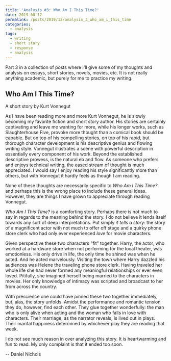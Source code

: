 ```yaml
---
title: 'Analysis #3: Who Am I This Time?'
date: 2019-08-12
permalink: /posts/2019/12/analysis_3_who_am_i_this_time
categories:
  - analysis
tags:
  - writing
  - short story
  - response
  - analysis
---
```


Part 3 in a collection of posts where I'll give some of my thoughts and analysis on essays, short stories, novels, movies, etc. It is not really anything academic, but purely for me to practice my writing.

Who Am I This Time?
-------------------
A short story by Kurt Vonnegut

As I have been reading more and more Kurt Vonnegut, he is slowly becoming my favorite fiction and short story author. His stories are certainly captivating and leave me wanting for more, while his longer works, such as Slaughterhouse Five, provoke more thought than a comical book should be capable. But on top of his compelling stories, on top of his rapid, but thorough character development is his descriptive genius and flowing writing style. Vonnegut illustrates a scene with powerful description in essentially every component of his work. Beyond the established descriptive prowess, is the natural eb and flow. As someone who prefers and enjoys technical writing, the eased stream of thought is much appreciated. I would say I enjoy reading his style significantly more than others, but with Vonnegut it hardly feels as though I am reading.

None of these thoughts are necessarily specific to _Who Am I This Time?_ and perhaps this is the wrong place to include these general ideas. However, they are things I have grown to appreciate through reading Vonnegut.

_Who Am I This Time?_ is a comforting story. Perhaps there is not much to say in regards to the meaning behind the story. I do not believe it lends itself towards any sort of deep interpretations. Put simply _it tells a story_: the story of a magnificent actor with not much to offer off stage and a quirky phone store clerk who had only ever experienced _love_ for movie characters. 

Given perspective these two characters "fit" together. Harry, the actor, who worked at a hardware store when not performing for the local theater, was emotionless. His only drive in life, the only time he shined was when he acted. And he acted marvelously. Visiting the town where Harry dazzled his audiences was Helene the traveling phone store clerk. Having traveled her whole life she had never formed any meaningful relationships or ever even loved. Pitifully, she imagined herself being married to the characters in movies. Her only knowledge of intimacy was scripted and broadcast to her from across the country.

With prescience one could have pinned these two together immediately, but, alas, the story unfolds. Amidst the performance and romantic tension they do, however, find each other. They glue together wonderfully: the man who is only alive when acting and the woman who falls in love with characters. Their marriage, as the narrator reveals, is lived out in plays. Their marital happiness determined by whichever play they are reading that week.

I do not see much reason in over analyzing this story. It is heartwarming and fun to read. My only complaint is that it ended too soon.

-- Daniel Nichols
